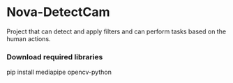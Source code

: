 # Nova-DetectCam
Project that can detect and apply filters and can perform tasks based on the human actions.

### Download required libraries
pip install mediapipe opencv-python
